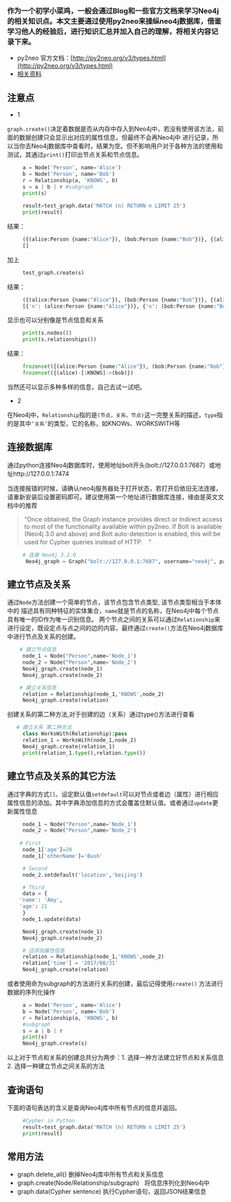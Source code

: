 ### 作为一个初学小菜鸡，一般会通过Blog和一些官方文档来学习Neo4j的相关知识点。本文主要通过使用py2neo来操纵neo4j数据库，借鉴学习他人的经验后，进行知识汇总并加入自己的理解，将相关内容记录下来。
- py2neo 官方文档：[http://py2neo.org/v3/types.html](http://py2neo.org/v3/types.html)
- [相关资料](http://cuiqingcai.com/4778.html)

## 注意点
* 1

`graph.create()`决定着数据是否从内存中存入到Neo4j中，若没有使用该方法，前面的数据创建只会显示出对应的属性信息，但最终不会再Neo4j中
进行记录，所以当你去Neo4j数据库中查看时，结果为空。但不影响用户对于各种方法的使用和测试，其通过`print()`打印出节点关系和节点信息。

```Python
     a = Node('Person', name='Alice')
     b = Node('Person', name='Bob')
     r = Relationship(a, 'KNOWS', b)
     s = a | b | r #subgraph
     print(s）
     
     result=test_graph.data('MATCH (n) RETURN n LIMIT 25')
     print(result)
```
结果：
```Python
     ({(alice:Person {name:"Alice"}), (bob:Person {name:"Bob"})}, {(alice)-[:KNOWS]->(bob
     []
```
加上
```Python
     test_graph.create(s)
```
结果：
```Python
     ({(alice:Person {name:"Alice"}), (bob:Person {name:"Bob"})}, {(alice)-[:KNOWS]->(bob)})
     [{'n': (alice:Person {name:"Alice"})}, {'n': (bob:Person {name:"Bob"})}]
```
显示也可以分别像是节点信息和关系
```Python
     print(s.nodes())
     print(s.relationships())
```
结果：
```Python
     frozenset({(alice:Person {name:"Alice"}), (bob:Person {name:"Bob"})})
     frozenset({(alice)-[:KNOWS]->(bob)})
```
当然还可以显示多种多样的信息，自己去试一试吧。

- 2

在Neo4j中，`Relationship`指的是`(节点，关系，节点)`这一完整关系的描述，`type`指的是其中`‘关系’`的类型，它的名称，如KNOWs、WORKSWITH等

## 连接数据库
通过python连接Neo4j数据库时，使用地址bolt开头(bolt://127.0.0.1:7687）或地址http://127.0.0.1:7474

当连接报错的时候，请确认neo4j服务器处于打开状态，若打开后依旧无法连接，请重新安装后设置密码即可。建议使用第一个地址进行数据库连接，缘由是英文文档中的推荐
>  “Once obtained, the Graph instance provides direct or indirect access 
to most of the functionality available within py2neo. If Bolt is 
available (Neo4j 3.0 and above) and Bolt auto-detection is enabled, this will       be used for Cypher queries instead of HTTP.　”

```Python
     # 连接 Neo4j 3.2.0
      Neo4j_graph = Graph("bolt://127.0.0.1:7687", username="neo4j", password= yourPassword)
```

## 建立节点及关系

通过`Node`方法创建一个简单的节点，该节点包含节点类型, 该节点类型相当于本体中的 描述具有同种特征的实体集合，`name`就是节点的名称，在Neo4j中每个节点具有唯一的ID作为唯一识别信息。 两个节点之间的关系可以通过`Relationship`来进行设定，既设定点与点之间的边的内容，最终通过`create()`方法在Neo4j数据库中进行节点及关系的创建。

```Python
    # 建立节点信息
     node_1 = Node("Person",name='Node_1')
     node_2 = Node("Person",name='Node_2')
     Neo4j_graph.create(node_1)
     Neo4j_graph.create(node_2)

    # 建立关系信息
     relation = Relationship(node_1,'KNOWS',node_2)
     Neo4j_graph.create(relation)
```	
创建关系的第二种方法,对于创建的边（关系）通过type()方法进行查看
```Python
   # 建立关系 第二种方法
     class WorksWith(Relationship):pass
     relation_1 = WorksWith(node_1,node_2)
     Neo4j_graph.create(relation_1)
     print(relation_1.type(),relation.type())
```

## 建立节点及关系的其它方法

通过字典的方式`[]`、设定默认值`setdefault`可以对节点或者边（属性）进行相应属性信息的添加。其中字典添加信息的方式会覆盖住默认值。或者通过`update`更新属性信息
```Python
     node_1 = Node("Person",name='Node_1')
     node_2 = Node("Person",name='Node_2')
     
    # First
     node_1['age']=20
     node_1['otherName']='Bush'

     # Second
     node_2.setdefault('location','beijing')

     # Third
     data = {
    'name': 'Amy',
    'age': 21
     }
     node_1.update(data)

     Neo4j_graph.create(node_1)
     Neo4j_graph.create(node_2)

     # 边添加属性信息
     relation = Relationship(node_1,'KNOWS',node_2)
     relation['time'] = '2017/08/31'
     Neo4j_graph.create(relation)
```
或者使用命为subgraph的方法进行关系的创建，最后记得使用`create()` 方法进行数据的序列化操作
```Python
     a = Node('Person', name='Alice')
     b = Node('Person', name='Bob')
     r = Relationship(a, 'KNOWS', b)
     #subgraph
     s = a | b | r
     print(s)
     Neo4j_graph.create(s)
```
以上对于节点和关系的创建总共分为两步：1. 选择一种方法建立好节点和关系信息 2. 选择一种建立节点之间关系的方法

## 查询语句

下面的语句表达的含义是查询Neo4j库中所有节点的信息并返回。
```Python
     #Cypher in Python
     result=test_graph.data('MATCH (n) RETURN n LIMIT 25')
     print(result)
```
## 常用方法
- graph.delete_all()  删掉Neo4j库中所有节点和关系信息
- graph.create(Node/Relationship/subgraph)          将信息序列化到Neo4j中
- graph.data(Cypher sentence)             执行Cypher语句，返回JSON结果信息

